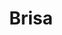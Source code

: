 ---
git: https://github.com/brisa-build/brisa
logohandle: brisabuild
sort: brisa
title: Brisa
website: https://brisa.build/
---